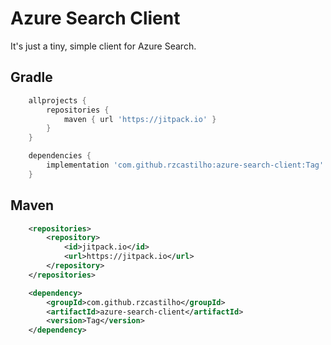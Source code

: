 # Azure Search Client

It's just a tiny, simple client for Azure Search.

## Gradle
```groovy
    allprojects {
        repositories {
			maven { url 'https://jitpack.io' }
        }
    }

    dependencies {
        implementation 'com.github.rzcastilho:azure-search-client:Tag'
    }
```

## Maven
```xml
    <repositories>
        <repository>
            <id>jitpack.io</id>
            <url>https://jitpack.io</url>
        </repository>
    </repositories>

    <dependency>
        <groupId>com.github.rzcastilho</groupId>
        <artifactId>azure-search-client</artifactId>
        <version>Tag</version>
    </dependency>
```

